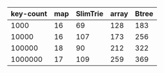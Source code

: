 | key-count | map | SlimTrie | array | Btree |
|-----------|-----|----------|-------|-------|
|      1000 |  16 |       69 |   128 |   183 |
|     10000 |  16 |      107 |   173 |   256 |
|    100000 |  18 |       90 |   212 |   322 |
|   1000000 |  17 |      109 |   259 |   369 |
